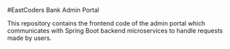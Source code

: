 #EastCoders Bank Admin Portal

This repository contains the frontend code of the admin portal which communicates with Spring Boot backend microservices to handle requests made by users.
